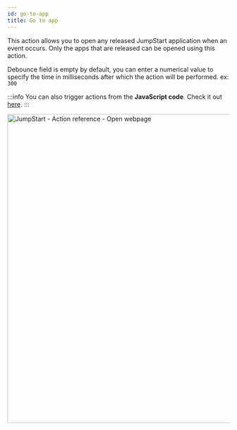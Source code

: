 ```yaml
---
id: go-to-app
title: Go to app
---
```


This action allows you to open any released JumpStart application when an event occurs. Only the apps that are released can be opened using this action.

Debounce field is empty by default, you can enter a numerical value to specify the time in milliseconds after which the action will be performed. ex: `300`

:::info
You can also trigger actions from the **JavaScript code**. Check it out [here](/docs/how-to/run-actions-from-runjs).
:::

<div style={{textAlign: 'center'}}>

<img className="screenshot-full" src="/img/actions/gotoapp/gotoapp3.png" alt="JumpStart - Action reference - Open webpage" width="700" />

</div>